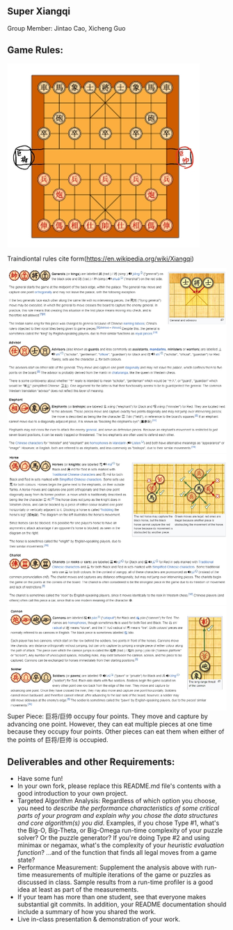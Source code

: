 ## Super Xiangqi 

Group Member: Jintao Cao, Xicheng Guo

## Game Rules:
![alt text](images/Board.png)

Traindiontal rules cite form(https://en.wikipedia.org/wiki/Xiangqi)

![alt text](images/Rules1.png)
![alt text](images/Rules2.png)
![alt text](images/Rules3.png)
Super Piece:
      巨将/巨帅 occupy four points. They move and capture by advancing one point. However, they can eat multiple pieces at one time because they occupy four points. Other pieces can eat them when either of the points of 巨将/巨帅 is occupied.
## Deliverables and other Requirements:

* Have some fun!
* In your own fork, please replace this README.md file's contents with a good introduction to your own project. 
* Targeted Algorithm Analysis:  Regardless of which option you choose, you need to _describe the performance characteristics of some critical parts of your program and explain why you chose the data structures and core algorithm(s) you did_. Examples, if you chose Type #1, what's the Big-O, Big-Theta, or Big-Omega run-time complexity of your puzzle solver? Or the puzzle generator? If you're doing Type #2 and using minimax or negamax, what's the complexity of your _heuristic evaluation function_? ...and of the function that finds all legal moves from a game state? 
* Performance Measurement: Supplement the analysis above with run-time measurements of multiple iterations of the game or puzzles as discussed in class. Sample results from a run-time profiler is a good idea at least as part of the measurements.
* If your team has more than one student, see that everyone makes substantial git commits. In addition, your README documentation should include a summary of how you shared the work.
* Live in-class presentation & demonstration of your work.
